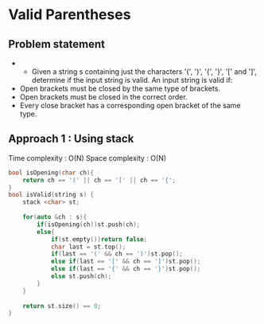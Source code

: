# Valid Parentheses

## Problem statement

- - Given a string s containing just the characters '(', ')', '{', '}', '[' and ']', determine if the input string is valid. An input string is valid if:
- Open brackets must be closed by the same type of brackets.
- Open brackets must be closed in the correct order.
- Every close bracket has a corresponding open bracket of the same type.

## Approach 1 : Using stack

Time complexity : O(N) 
Space complexity : O(N)

```cpp
bool isOpening(char ch){
    return ch == '(' || ch == '[' || ch == '{';
}
bool isValid(string s) {
    stack <char> st;
    
    for(auto &ch : s){
        if(isOpening(ch))st.push(ch);
        else{
            if(st.empty())return false;
            char last = st.top();
            if(last == '(' && ch == ')')st.pop();
            else if(last == '[' && ch == ']')st.pop();
            else if(last == '{' && ch == '}')st.pop();
            else st.push(ch);
        }
    }
    
    return st.size() == 0;
}
```